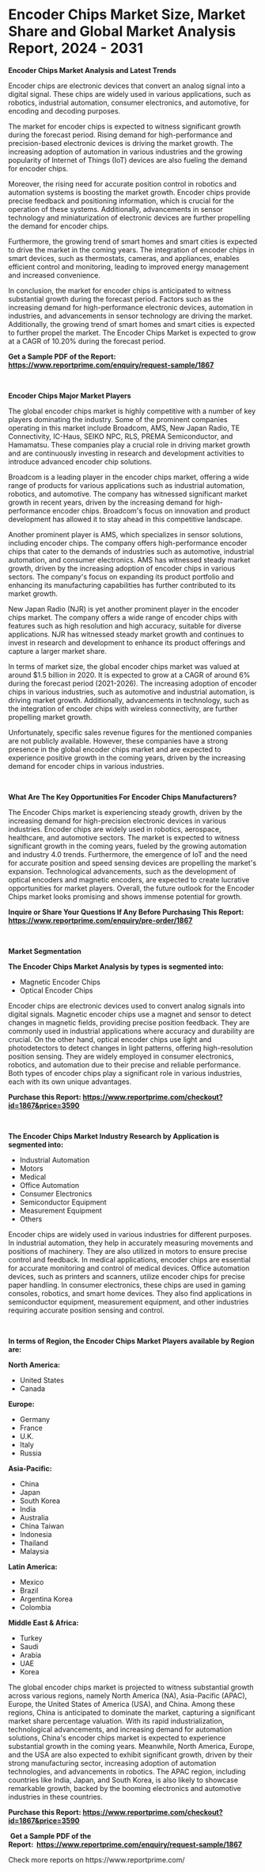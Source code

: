 <p><h1>Encoder Chips Market Size, Market Share and Global Market Analysis Report, 2024 - 2031</h1></p><p><strong>Encoder Chips Market Analysis and Latest Trends</strong></p>
<p><p>Encoder chips are electronic devices that convert an analog signal into a digital signal. These chips are widely used in various applications, such as robotics, industrial automation, consumer electronics, and automotive, for encoding and decoding purposes.</p><p>The market for encoder chips is expected to witness significant growth during the forecast period. Rising demand for high-performance and precision-based electronic devices is driving the market growth. The increasing adoption of automation in various industries and the growing popularity of Internet of Things (IoT) devices are also fueling the demand for encoder chips.</p><p>Moreover, the rising need for accurate position control in robotics and automation systems is boosting the market growth. Encoder chips provide precise feedback and positioning information, which is crucial for the operation of these systems. Additionally, advancements in sensor technology and miniaturization of electronic devices are further propelling the demand for encoder chips.</p><p>Furthermore, the growing trend of smart homes and smart cities is expected to drive the market in the coming years. The integration of encoder chips in smart devices, such as thermostats, cameras, and appliances, enables efficient control and monitoring, leading to improved energy management and increased convenience.</p><p>In conclusion, the market for encoder chips is anticipated to witness substantial growth during the forecast period. Factors such as the increasing demand for high-performance electronic devices, automation in industries, and advancements in sensor technology are driving the market. Additionally, the growing trend of smart homes and smart cities is expected to further propel the market. The Encoder Chips Market is expected to grow at a CAGR of 10.20% during the forecast period.</p></p>
<p><strong>Get a Sample PDF of the Report:&nbsp; <a href="https://www.reportprime.com/enquiry/request-sample/1867">https://www.reportprime.com/enquiry/request-sample/1867</a></strong></p>
<p>&nbsp;</p>
<p><strong>Encoder Chips Major Market Players</strong></p>
<p><p>The global encoder chips market is highly competitive with a number of key players dominating the industry. Some of the prominent companies operating in this market include Broadcom, AMS, New Japan Radio, TE Connectivity, IC-Haus, SEIKO NPC, RLS, PREMA Semiconductor, and Hamamatsu. These companies play a crucial role in driving market growth and are continuously investing in research and development activities to introduce advanced encoder chip solutions.</p><p>Broadcom is a leading player in the encoder chips market, offering a wide range of products for various applications such as industrial automation, robotics, and automotive. The company has witnessed significant market growth in recent years, driven by the increasing demand for high-performance encoder chips. Broadcom's focus on innovation and product development has allowed it to stay ahead in this competitive landscape.</p><p>Another prominent player is AMS, which specializes in sensor solutions, including encoder chips. The company offers high-performance encoder chips that cater to the demands of industries such as automotive, industrial automation, and consumer electronics. AMS has witnessed steady market growth, driven by the increasing adoption of encoder chips in various sectors. The company's focus on expanding its product portfolio and enhancing its manufacturing capabilities has further contributed to its market growth.</p><p>New Japan Radio (NJR) is yet another prominent player in the encoder chips market. The company offers a wide range of encoder chips with features such as high resolution and high accuracy, suitable for diverse applications. NJR has witnessed steady market growth and continues to invest in research and development to enhance its product offerings and capture a larger market share.</p><p>In terms of market size, the global encoder chips market was valued at around $1.5 billion in 2020. It is expected to grow at a CAGR of around 6% during the forecast period (2021-2026). The increasing adoption of encoder chips in various industries, such as automotive and industrial automation, is driving market growth. Additionally, advancements in technology, such as the integration of encoder chips with wireless connectivity, are further propelling market growth.</p><p>Unfortunately, specific sales revenue figures for the mentioned companies are not publicly available. However, these companies have a strong presence in the global encoder chips market and are expected to experience positive growth in the coming years, driven by the increasing demand for encoder chips in various industries.</p></p>
<p>&nbsp;</p>
<p><strong>What Are The Key Opportunities For Encoder Chips Manufacturers?</strong></p>
<p><p>The Encoder Chips market is experiencing steady growth, driven by the increasing demand for high-precision electronic devices in various industries. Encoder chips are widely used in robotics, aerospace, healthcare, and automotive sectors. The market is expected to witness significant growth in the coming years, fueled by the growing automation and industry 4.0 trends. Furthermore, the emergence of IoT and the need for accurate position and speed sensing devices are propelling the market's expansion. Technological advancements, such as the development of optical encoders and magnetic encoders, are expected to create lucrative opportunities for market players. Overall, the future outlook for the Encoder Chips market looks promising and shows immense potential for growth.</p></p>
<p><strong>Inquire or Share Your Questions If Any Before Purchasing This Report: <a href="https://www.reportprime.com/enquiry/pre-order/1867">https://www.reportprime.com/enquiry/pre-order/1867</a></strong></p>
<p>&nbsp;</p>
<p><strong>Market Segmentation</strong></p>
<p><strong>The Encoder Chips Market Analysis by types is segmented into:</strong></p>
<p><ul><li>Magnetic Encoder Chips</li><li>Optical Encoder Chips</li></ul></p>
<p><p>Encoder chips are electronic devices used to convert analog signals into digital signals. Magnetic encoder chips use a magnet and sensor to detect changes in magnetic fields, providing precise position feedback. They are commonly used in industrial applications where accuracy and durability are crucial. On the other hand, optical encoder chips use light and photodetectors to detect changes in light patterns, offering high-resolution position sensing. They are widely employed in consumer electronics, robotics, and automation due to their precise and reliable performance. Both types of encoder chips play a significant role in various industries, each with its own unique advantages.</p></p>
<p><strong>Purchase this Report:&nbsp;<a href="https://www.reportprime.com/checkout?id=1867&price=3590">https://www.reportprime.com/checkout?id=1867&price=3590</a></strong></p>
<p>&nbsp;</p>
<p><strong>The Encoder Chips Market Industry Research by Application is segmented into:</strong></p>
<p><ul><li>Industrial Automation</li><li>Motors</li><li>Medical</li><li>Office Automation</li><li>Consumer Electronics</li><li>Semiconductor Equipment</li><li>Measurement Equipment</li><li>Others</li></ul></p>
<p><p>Encoder chips are widely used in various industries for different purposes. In industrial automation, they help in accurately measuring movements and positions of machinery. They are also utilized in motors to ensure precise control and feedback. In medical applications, encoder chips are essential for accurate monitoring and control of medical devices. Office automation devices, such as printers and scanners, utilize encoder chips for precise paper handling. In consumer electronics, these chips are used in gaming consoles, robotics, and smart home devices. They also find applications in semiconductor equipment, measurement equipment, and other industries requiring accurate position sensing and control.</p></p>
<p>&nbsp;</p>
<p><strong>In terms of Region, the Encoder Chips Market Players available by Region are:</strong></p>
<p>
    <p> <strong> North America: </strong>
        <ul>
            <li>United States</li>
            <li>Canada</li>
        </ul>
        </p> 
    <p> <strong> Europe: </strong>
        <ul>
            <li>Germany</li>
            <li>France</li>
            <li>U.K.</li>
            <li>Italy</li>
            <li>Russia</li>
        </ul>
        </p> 
    <p> <strong> Asia-Pacific: </strong>
        <ul>
            <li>China</li>
            <li>Japan</li>
            <li>South Korea</li>
            <li>India</li>
            <li>Australia</li>
            <li>China Taiwan</li>
            <li>Indonesia</li>
            <li>Thailand</li>
            <li>Malaysia</li>
        </ul>
        </p> 
    <p> <strong> Latin America: </strong>
        <ul>
            <li>Mexico</li>
            <li>Brazil</li>
            <li>Argentina Korea</li>
            <li>Colombia</li>
        </ul>
        </p> 
    <p> <strong> Middle East & Africa: </strong>
        <ul>
            <li>Turkey</li>
            <li>Saudi</li>
            <li>Arabia</li>
            <li>UAE</li>
            <li>Korea</li>
        </ul>
    </p>
    </p>
<p><p>The global encoder chips market is projected to witness substantial growth across various regions, namely North America (NA), Asia-Pacific (APAC), Europe, the United States of America (USA), and China. Among these regions, China is anticipated to dominate the market, capturing a significant market share percentage valuation. With its rapid industrialization, technological advancements, and increasing demand for automation solutions, China's encoder chips market is expected to experience substantial growth in the coming years. Meanwhile, North America, Europe, and the USA are also expected to exhibit significant growth, driven by their strong manufacturing sector, increasing adoption of automation technologies, and advancements in robotics. The APAC region, including countries like India, Japan, and South Korea, is also likely to showcase remarkable growth, backed by the booming electronics and automotive industries in these countries.</p></p>
<p><strong>Purchase this Report: <a href="https://www.reportprime.com/checkout?id=1867&price=3590">https://www.reportprime.com/checkout?id=1867&price=3590</a></strong></p>
<p>&nbsp;<strong>Get a Sample PDF of the Report:&nbsp;&nbsp;<a href="https://www.reportprime.com/enquiry/request-sample/1867">https://www.reportprime.com/enquiry/request-sample/1867</a></strong></p>
<p><strong></strong></p>
<p>Check more reports on https://www.reportprime.com/</p>